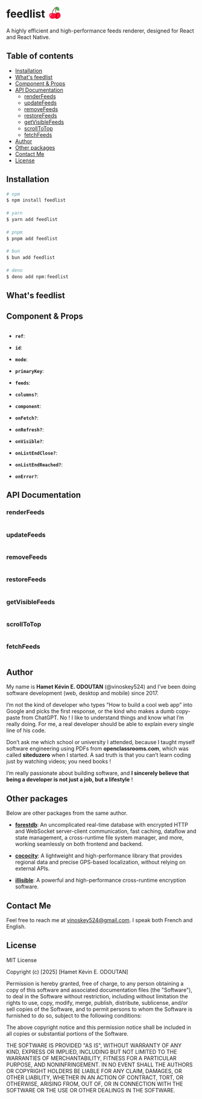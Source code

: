# feedlist <img src="assets/logo.png" alt="logo" width="40" height="40" style="vertical-align:bottom;">

A highly efficient and high-performance feeds renderer, designed for React and React Native.

## Table of contents

- [Installation](#installation)
- [What's feedlist](#whats-feedlist)
- [Component & Props](#component--props)
- [API Documentation](#api-documentation)
    - [renderFeeds](#removefeeds)
    - [updateFeeds](#updatefeeds)
    - [removeFeeds](#removefeeds)
    - [restoreFeeds](#restorefeeds)
    - [getVisibleFeeds](#getvisiblefeeds)
    - [scrollToTop](#scrolltotop)
    - [fetchFeeds](#fetchfeeds)
- [Author](#author)
- [Other packages](#other-packages)
- [Contact Me](#contact-me)
- [License](#license)

## Installation

```sh
# npm
$ npm install feedlist

# yarn
$ yarn add feedlist

# pnpm
$ pnpm add feedlist

# bun
$ bun add feedlist

# deno
$ deno add npm:feedlist
```

## What's feedlist

## Component & Props

```tsx
```

- **`ref`**:

- **`id`**:

- **`mode`**:

- **`primaryKey`**:

- **`feeds`**:

- **`columns?`**:

- **`component`**:

- **`onFetch?`**:

- **`onRefresh?`**:

- **`onVisible?`**:

- **`onListEndClose?`**:

- **`onListEndReached?`**:

- **`onError?`**:

## API Documentation

### **renderFeeds**

```ts
```

### **updateFeeds**

```ts
```

### **removeFeeds**

```ts
```

### **restoreFeeds**

```ts
```

### **getVisibleFeeds**

```ts
```

### **scrollToTop**

```ts
```

### **fetchFeeds**

```ts
```

## Author

My name is **Hamet Kévin E. ODOUTAN** (@vinoskey524) and I’ve been doing software development (web, desktop and mobile) since 2017.

I’m not the kind of developer who types “How to build a cool web app” into Google and picks the first response, or the kind who makes a dumb copy-paste from ChatGPT. No !
I like to understand things and know what I’m really doing. For me, a real developer should be able to explain every single line of his code.

Don’t ask me which school or university I attended, because I taught myself software engineering using PDFs from **openclassrooms.com**, which was called **siteduzero** when I started.
A sad truth is that you can’t learn coding just by watching videos; you need books !

I’m really passionate about building software, and **I sincerely believe that being a developer is not just a job, but a lifestyle** !

## Other packages

Below are other packages from the same author.

- **[forestdb](https://npmjs.com/package/forestdb)**: An uncomplicated real-time database with encrypted HTTP and WebSocket server-client communication, fast caching, dataflow and state management, a cross-runtime file system manager, and more, working seamlessly on both frontend and backend.

- **[cococity](https://npmjs.com/package/cococity)**: A lightweight and high-performance library that provides regional data and precise GPS-based localization, without relying on external APIs.

- **[illisible](https://npmjs.com/package/illisible)**: A powerful and high-performance cross-runtime encryption software.

<!-- - **[voicify](https://npmjs.com/package/voicify)**: A highly efficient and blazing fast Text-To-Speech (TTS) software. -->

## Contact Me

Feel free to reach me at [vinoskey524@gmail.com](mailto:vinoskey524@gmail.com). I speak both French and English.

## License

MIT License

Copyright (c) [2025] [Hamet Kévin E. ODOUTAN]

Permission is hereby granted, free of charge, to any person obtaining a copy
of this software and associated documentation files (the "Software"), to deal
in the Software without restriction, including without limitation the rights
to use, copy, modify, merge, publish, distribute, sublicense, and/or sell
copies of the Software, and to permit persons to whom the Software is
furnished to do so, subject to the following conditions:

The above copyright notice and this permission notice shall be included in all
copies or substantial portions of the Software.

THE SOFTWARE IS PROVIDED "AS IS", WITHOUT WARRANTY OF ANY KIND, EXPRESS OR
IMPLIED, INCLUDING BUT NOT LIMITED TO THE WARRANTIES OF MERCHANTABILITY,
FITNESS FOR A PARTICULAR PURPOSE, AND NONINFRINGEMENT. IN NO EVENT SHALL THE
AUTHORS OR COPYRIGHT HOLDERS BE LIABLE FOR ANY CLAIM, DAMAGES, OR OTHER
LIABILITY, WHETHER IN AN ACTION OF CONTRACT, TORT, OR OTHERWISE, ARISING FROM,
OUT OF, OR IN CONNECTION WITH THE SOFTWARE OR THE USE OR OTHER DEALINGS IN THE
SOFTWARE.